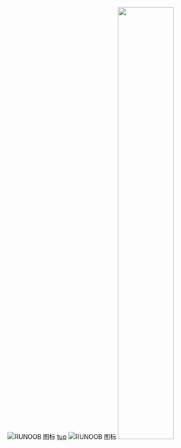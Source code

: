 ![RUNOOB 图标](http://static.runoob.com/images/runoob-logo.png)
[tup](2.jpg)
![RUNOOB 图标](https://webcqm.github.io/wsq.github.io/2.jpg)
<img src="http://static.runoob.com/images/runoob-logo.png" width="50%">
